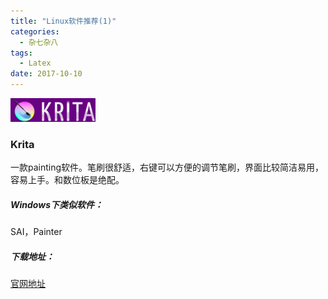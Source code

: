```yaml
---
title: "Linux软件推荐(1)"
categories:
  - 杂七杂八
tags:
  - Latex
date: 2017-10-10
---
```


![logo](/images/Linux软件推荐/krita-logo.png)

### Krita

一款painting软件。笔刷很舒适，右键可以方便的调节笔刷，界面比较简洁易用，容易上手。和数位板是绝配。

<!-- more -->

##### Windows下类似软件：

SAI，Painter

##### 下载地址：

 [官网地址](https://krita.org/en/)

